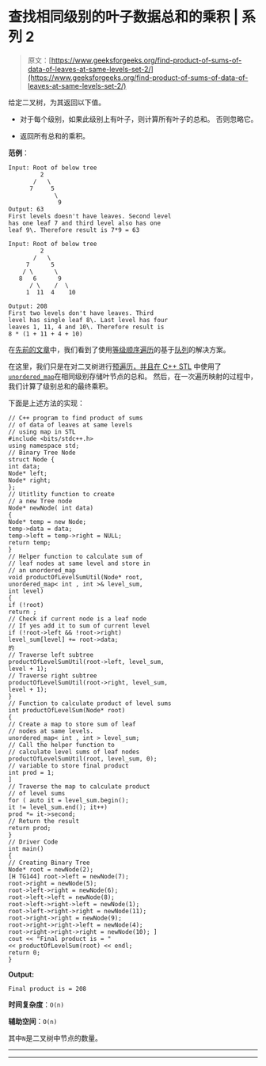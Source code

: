 # 查找相同级别的叶子数据总和的乘积 | 系列 2

> 原文：[https://www.geeksforgeeks.org/find-product-of-sums-of-data-of-leaves-at-same-levels-set-2/](https://www.geeksforgeeks.org/find-product-of-sums-of-data-of-leaves-at-same-levels-set-2/)

给定二叉树，为其返回以下值。

*   对于每个级别，如果此级别上有叶子，则计算所有叶子的总和。 否则忽略它。

*   返回所有总和的乘积。

**范例**：

```
Input: Root of below tree
         2
       /   \
      7     5
             \
              9
Output: 63
First levels doesn't have leaves. Second level
has one leaf 7 and third level also has one 
leaf 9\. Therefore result is 7*9 = 63

Input: Root of below tree
         2
       /   \
     7      5
    / \      \
   8   6      9
      / \    /  \
     1  11  4    10 

Output: 208
First two levels don't have leaves. Third
level has single leaf 8\. Last level has four
leaves 1, 11, 4 and 10\. Therefore result is 
8 * (1 + 11 + 4 + 10)  

```

在[先前的文章](https://www.geeksforgeeks.org/find-multiplication-of-sums-of-data-of-all-leaves-at-sane-levels/)中，我们看到了使用[等级顺序遍历](http://www.geeksforgeeks.org/level-order-tree-traversal/)的基于[队列](http://www.geeksforgeeks.org/queue-data-structure/)的解决方案。

在这里，我们只是在对二叉树进行[预遍历，并且在 C++ STL](https://www.geeksforgeeks.org/tree-traversals-inorder-preorder-and-postorder/) 中使用了[`unordered_map`](https://www.geeksforgeeks.org/unordered_map-in-cpp-stl/)在相同级别存储叶节点的总和。 然后，在一次遍历映射的过程中，我们计算了级别总和的最终乘积。

下面是上述方法的实现：

```
// C++ program to find product of sums
// of data of leaves at same levels
// using map in STL
#include <bits/stdc++.h>
using namespace std;
// Binary Tree Node
struct Node {
int data;
Node* left;
Node* right;
};
// Utitlity function to create
// a new Tree node
Node* newNode( int data)
{
Node* temp = new Node;
temp->data = data;
temp->left = temp->right = NULL;
return temp;
}
// Helper function to calculate sum of
// leaf nodes at same level and store in
// an unordered_map
void productOfLevelSumUtil(Node* root,
unordered_map< int , int >& level_sum,
int level)
{
if (!root)
return ;
// Check if current node is a leaf node
// If yes add it to sum of current level
if (!root->left && !root->right)
level_sum[level] += root->data;
的
// Traverse left subtree
productOfLevelSumUtil(root->left, level_sum,
level + 1);
// Traverse right subtree
productOfLevelSumUtil(root->right, level_sum,
level + 1);
}
// Function to calculate product of level sums
int productOfLevelSum(Node* root)
{
// Create a map to store sum of leaf
// nodes at same levels.
unordered_map< int , int > level_sum;
// Call the helper function to
// calculate level sums of leaf nodes
productOfLevelSumUtil(root, level_sum, 0);
// variable to store final product
int prod = 1;
]
// Traverse the map to calculate product
// of level sums
for ( auto it = level_sum.begin();
it != level_sum.end(); it++)
prod *= it->second;
// Return the result
return prod;
}
// Driver Code
int main()
{
// Creating Binary Tree
Node* root = newNode(2);
[H TG144] root->left = newNode(7);
root->right = newNode(5);
root->left->right = newNode(6);
root->left->left = newNode(8);
root->left->right->left = newNode(1);
root->left->right->right = newNode(11);
root->right->right = newNode(9);
root->right->right->left = newNode(4);
root->right->right->right = newNode(10); ]
cout << "Final product is = "
<< productOfLevelSum(root) << endl;
return 0;
}
```

**Output:**

```
Final product is = 208

```

**时间复杂度**：`O(n)`

**辅助空间**：`O(n)`

其中`N`是二叉树中节点的数量。



* * *

* * *



